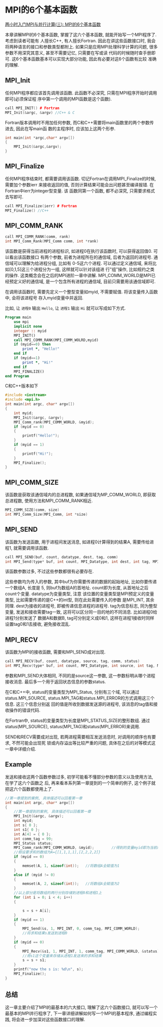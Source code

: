 # MPI的6个基本函数

[两小时入门MPI与并行计算(三): MPI的6个基本函数](https://zhuanlan.zhihu.com/p/357551507)

本章讲解MPI的6个基本函数, 掌握了这六个基本函数, 就能开始写一个MPI程序了. 考虑到读者可能有
人擅长C++, 有人擅长Fortran. 因此在讲这些函数接口时, 我会将两种语言的接口和参数类型都附上.
如果只是应用MPI处理科学计算的问题, 很多参数不用深究其意义, 甚至不需要记忆, 只需要在写或读
代码的时候随时查手册即可. 这6个基本函数基本可以实现大部分功能, 因此有必要对这6个函数有比较
准确的理解.

## MPI_Init

任何MPI程序都应该首先调用该函数.  此函数不必深究, 只需在MPI程序开始时调用即可(必须保证程
序中第一个调用的MPI函数是这个函数).

```cpp
call MPI_INIT() # Fortran
MPI_Init(&argc, &argv) //C++ & C
```

Fortran版本调用时不用加任何参数, 而C和C++需要将main函数里的两个参数传进去, 因此在写main函
数的主程序时, 应该加上这两个形参.

```cpp
int main(int *argc,char* argv[])
{
    MPI_Init(&argc,&argv);
}
```

## MPI_Finalize

任何MPI程序结束时, 都需要调用该函数. 切记Fortran在调用MPI_Finalize的时候, 需要加个参数ierr
来接收返回的值, 否则计算结果可能会出问题甚至编译报错. 在Fortran中ierr为integer型变量.  该
函数同第一个函数, 都不必深究, 只需要求格式去写即可.

```cpp
call MPI_Finalize(ierr) # Fortran
MPI_Finalize() //C++
```

## MPI_COMM_RANK

```cpp
call MPI_COMM_RANK(comm, rank)
int MPI_Comm_Rank(MPI_Comm comm, int *rank)
```

该函数是获得当前进程的进程标识, 如进程0在执行该函数时, 可以获得返回值0. 可以看出该函数接口
有两个参数, 前者为进程所在的通信域, 后者为返回的进程号. 通信域可以理解为给进程分组, 比如有
0-5这六个进程. 可以通过定义通信域, 来将比如[0,1,5]这三个进程分为一组, 这样就可以针对该组进
行"组"操作, 比如规约之类的操作. 这类概念会在之后的MPI进阶一章中讲解. MPI_COMM_WORLD是MPI已
经预定义好的通信域, 是一个包含所有进程的通信域, 目前只需要用该通信域即可.

在调用该函数时, 需要先定义一个整型变量如myid, 不需要赋值. 将该变量传入函数中, 会将该进程号
存入myid变量中并返回.

比如, 让 `进程0` 输出 `Hello`, 让 `进程1` 输出 `Hi` 就可以写成如下方式.

```fortran
Program main
    use mpi
    implicit none
    integer :: myid
    MPI_INIT()
    call MPI_COMM_RANK(MPI_COMM_WOLRD,myid)
    if (myid==0) then
        print *, "Hello!"
    end if
    if (myid==1)
        print *, "Hi!"
    end if
    MPI_FINALIZE()
end Program
```

C和C++版本如下

```cpp
#include <iostream>
#include <mpi.h>
int main(int argc, char* argv[])
{
    int myid;
    MPI_Init(&argc, &argv);
    MPI_Comm_rank(MPI_COMM_WORLD, &myid);
    if (myid == 0)
    {
        printf("Hello!");
    }
    if (myid == 1)
    {
        printf("Hi!");
    }
    MPI_Finalize();
}
```

## MPI_COMM_SIZE

该函数是获取该通信域内的总进程数,
如果通信域为MP_COMM_WORLD, 即获取总进程数, 使用方法和MPI_COMM_RANK相近.

```cpp
MPI_COMM_SIZE(comm, size)
int MPI_Comm_Size(MPI_Comm, int *size)
```

## MPI_SEND

该函数为发送函数, 用于进程间发送消息,
如进程0计算得到的结果A, 需要传给进程1, 就需要调用该函数.

```cpp
call MPI_SEND(buf, count, datatype, dest, tag, comm)
int MPI_Send(type* buf, int count, MPI_Datatype, int dest, int tag, MPI_Comm comm)
```

该函数参数过多, 不过这些参数都很有必要存在.

这些参数均为传入的参数, 其中buf为你需要传递的数据的起始地址, 比如你要传递一个数组A, 长度是
5, 则buf为数组A的首地址. count即为长度, 从首地址之后count个变量. datatype为变量类型, 注意
该位置的变量类型是MPI预定义的变量类型, 比如需要传递的是C++的int型, 则在此处需要传入的参数
是MPI_INT, 其余同理. dest为接收的进程号, 即被传递信息进程的进程号. tag为信息标志, 同为整型
变量, 发送和接收需要tag一致, 这将可以区分同一目的地的不同消息. 比如进程0给进程1分别发送了
数据A和数据B, tag可分别定义成0和1, 这样在进程1接收时同样设置tag0和1去接收, 避免接收混乱.

## MPI_RECV

该函数为MPI的接收函数, 需要和MPI_SEND成对出现.

```cpp
call MPI_RECV(buf, count, datatype, source, tag, comm, status)
int MPI_Recv(type* buf, int count, MPI_Datatype, int source, int tag, MPI_Comm comm, MPI_Status *status)
```

参数和MPI_SEND大体相同, 不同的是source这一参数, 这一参数标明从哪个进程接收消息.
最后多一个用于返回状态信息的参数status.

在C和C++中, status的变量类型为MPI_Status, 分别有三个域, 可以通过
status.MPI_SOURCE, status.MPI_TAG和status.MPI_ERROR的方式调用这三个信息. 这三个信息分别返
回的值是所收到数据发送源的进程号, 该消息的tag值和接收操作的错误代码.

在Fortran中, status的变量类型为长度是MPI_STATUS_SIZE的整形数组. 通过
status(MPI_SOURCE), status(MPI_TAG)和status(MPI_ERROR)来调用.

SEND和RECV需要成对出现, 若两进程需要相互发送消息时, 对调用的顺序也有要求, 不然可能会出现死
锁或内存溢出等比较严重的问题, 具体在之后的对等模式这一章中详细介绍.

## Example

发送和接收这两个函数参数过多, 初学可能看不懂部分参数的意义以及使用方法, 在学了这六个函数之
后, 再来看本系列第一章提到的一个简单的例子, 这个例子就把这六个函数都使用上了.

```cpp
//第一章提到的案例, 具体描述可以回看第一章
int main(int argc, char* argv[])
{
    //第一章提到的案例, 具体描述可以回看第一章
    MPI_Init(&argc, &argv);
    int myid;
    int s{ 0 };
    int s1{ 0 };
    int A[4] = { 0 };
    int comm_tag = 99;
    MPI_Status status;
    MPI_Comm_rank(MPI_COMM_WORLD, &myid);        //得到的变量myid即为当前的进程号
    //假设要求和的数组为A={[1,1,1,1],[2,2,2,2]}
    if (myid == 0)
    {
        memset(A, 1, sizeof(int));   //将数组A全赋值为1
    }
    else if (myid != 0)
    {
        memset(A, 2, sizeof(int));   //将数组A全赋值为2
    }
    //以上部分是将数组的两行分别存储到进程0和进程1上
    for (int i = 0; i < 4; i++)
    {

        s = s + A[i];
    }
    if (myid == 1)
    {
        MPI_Send(&s, 1, MPI_INT, 0, comm_tag, MPI_COMM_WORLD);
        //将求和结果s发送到进程0
    }
    if (myid == 0)
    {
        MPI_Recv(&s1, 1, MPI_INT, 1, comm_tag, MPI_COMM_WORLD, &status);
        //用s1这个变量来存储从进程1发送来的求和结果
        s = s + s1;
    }
    printf("now the s is: %d\n", s);
    MPI_Finalize();
}
```

## 总结

这一章主要介绍了MPI的最基本的六大接口, 理解了这六个函数接口,
就可以写一个最基本的MPI并行程序了,
下一章详细讲解如何写一个MPI的基本程序, 通过编程实践,
将会进一步加深对这些函数接口的理解.
